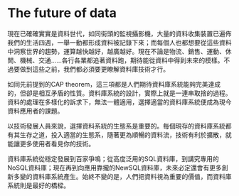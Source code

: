 # **The future of data**

現在已確確實實是資料世代，如同街頭的監視攝影機，大量的資料收集裝置已遍佈我們的生活四週，一舉一動都形成資料被記錄下來；而每個人也都想要從這些資料中洞察世界的趨勢，運算越快越好，越廣越好。現在不論是物流、銷售、運動、休閒、機械、交通……各行各業都追著資料跑，期待能從資料中得到未來的模樣。不過要做到這些之前，我們都必須要更瞭解資料庫技術才行。

如同先前提到的CAP theorem，這三項都是人們期待資料庫系統能夠完美達成的，但卻是相互矛盾的性質。資料庫系統的設計，實際上就是一連串取捨的過程。資料的處理在多樣化的訴求下，無法一體適用，選擇適當的資料庫系統便成為現今資料應用者的課題。

以技術發展人員來說，選擇資料系統的生態系是重要的。每個現存的資料庫系統都有其生存之道，投入適當的生態系，隨著更為順暢的資料流，技術有利於擴散，就能讓更多使用者看見你的技術。

資料庫系統從穩定發展到百家爭鳴；從高度泛用的SQL資料庫，到講究專用的NoSQL資料庫；現在再到向應用靠攏的NewSQL資料庫，未來必定還會有更多創新多變的資料庫系統產生。始終不變的是，人們把資料視為重要的價值，而資料庫系統則是最好的橋樑。

